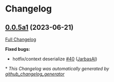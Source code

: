 # Changelog

## [0.0.5a1](https://github.com/OpenVoiceOS/ovos-bus-client/tree/0.0.5a1) (2023-06-21)

[Full Changelog](https://github.com/OpenVoiceOS/ovos-bus-client/compare/V0.0.4...0.0.5a1)

**Fixed bugs:**

- hotfix/context deserialize [\#40](https://github.com/OpenVoiceOS/ovos-bus-client/pull/40) ([JarbasAl](https://github.com/JarbasAl))



\* *This Changelog was automatically generated by [github_changelog_generator](https://github.com/github-changelog-generator/github-changelog-generator)*

